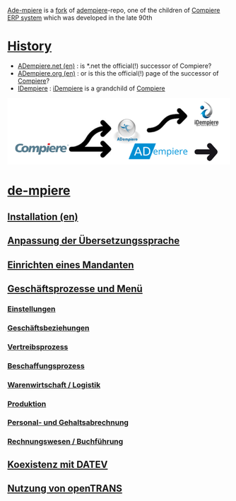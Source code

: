 [Ade-mpiere](https://github.com/klst-de/adempiere) is a [fork](https://en.wikipedia.org/wiki/Fork_(software_development)) of  [adempiere](https://github.com/adempiere/adempiere)-repo, one of the children of [Compiere ERP system](https://en.wikipedia.org/wiki/Compiere) which was developed in the late 90th

# [History](https://en.wikipedia.org/wiki/IDempiere#History)

* [ADempiere.net (en)](https://klst-de.github.io/adempiere/) : is *.net the official(!) successor of Compiere?
* [ADempiere.org (en)](http://adempiere.org/site/) : or is this the official(!) page of the successor of [Compiere](http://www.compiere.com/company/history.php)?
* [IDempiere](https://en.wikipedia.org/wiki/IDempiere) : [iDempiere](http://www.idempiere.org/) is a grandchild of [Compiere](http://www.compiere.com/svn/)

![](images/ADLogos.PNG)

# [de-mpiere](1.de-mpiere.md)
## [Installation (en)](http://wiki.adempiere.net/Installation_Steps)
## [Anpassung der Übersetzungssprache](http://wiki.idempiere.org/de/Sprache_(Fenster_ID-106)#Beitr.C3.A4ge)
## [Einrichten eines Mandanten](1.de-mpiere.md)
## [Geschäftsprozesse und Menü](2.de-menu.md)
### [Einstellungen](2.1-admin.md)
### [Geschäftsbeziehungen](2.2-bp.md)
### [Vertreibsprozess](2.3-sales.md)
### [Beschaffungsprozess](2.4-purchase.md)
### [Warenwirtschaft / Logistik](2.5-mm.md)
### [Produktion](2.6-prod.md)
### [Personal- und Gehaltsabrechnung](2.7-hr.md)
### [Rechnungswesen / Buchführung](2.8-acc.md)

## [Koexistenz mit DATEV](3.datev.md)
## [Nutzung von openTRANS](4.opentrans.md)